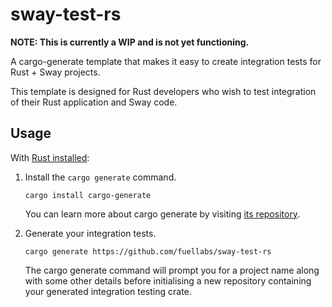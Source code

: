 # sway-test-rs

**NOTE: This is currently a WIP and is not yet functioning.**

A cargo-generate template that makes it easy to create integration tests for
Rust + Sway projects.

This template is designed for Rust developers who wish to test integration of
their Rust application and Sway code.

## Usage

With [Rust installed][rust-installation]:

1. Install the `cargo generate` command.
   ```
   cargo install cargo-generate
   ```
   You can learn more about cargo generate by visiting [its
   repository][cargo-generate-repo].

2. Generate your integration tests.
   ```
   cargo generate https://github.com/fuellabs/sway-test-rs
   ```
   The cargo generate command will prompt you for a project name along with some
   other details before initialising a new repository containing your generated
   integration testing crate.

[rust-installation]: https://www.rust-lang.org/tools/install
[cargo-generate-repo]: https://github.com/cargo-generate/cargo-generate
